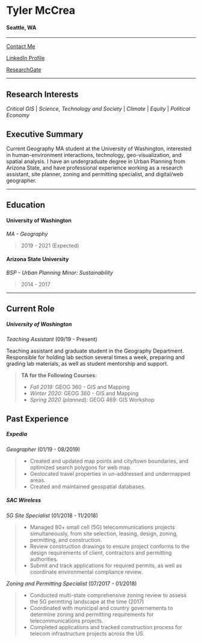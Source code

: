 # Tyler McCrea

#### Seattle, WA

---

[Contact Me](tmccrea@uw.edu "tmccrea@uw.edu")

[LinkedIn Profile](https://www.linkedin.com/in/tpmccrea "Tyler's LinkedIn Profile")

[ResearchGate](www.researchgate.net/profile/Tyler_Mccrea "Tyler's ResearchGate Profile")

***

## Research Interests

_Critical GIS_ | _Science, Technology and Society_ | _Climate_ | _Equity_ | _Political Economy_


## Executive Summary

Current Geography MA student at the University of Washington, interested in human-environment interactions, technology, geo-visualization, and spatial analysis. I have an undergraduate degree in Urban Planning from Arizona State, and have  professional experience working as a research assistant, site planner, zoning and permitting specialist, and digital/web geographer.

***

## Education

#### University of Washington

*MA - Geography*

> 2019 - 2021 (Expected)

#### Arizona State University

*BSP - Urban Planning*
*Minor: Sustainability*

> 2014 - 2017

***

## Current Role

##### University of Washington

*Teaching Assistant* (09/19 - Present)

Teaching assistant and graduate student in the Geography Department. Responsible for holding lab section several times a week, preparing and grading lab materials, as well as student mentorship and support.

> **TA for the Following Courses:**
> * _Fall 2019:_ GEOG 360 - GIS and Mapping
> * _Winter 2020:_ GEOG 360 - GIS and Mapping
> * _Spring 2020 (planned):_ GEOG 469: GIS Workshop

## Past Experience

##### Expedia

*Geographer* (01/19 - 08/2019)

> * Created and updated map points and city/town boundaries, and optimized search polygons for web map.
> * Geolocated travel properties in un-addressed and undermapped areas.
> * Created and maintained geospatial databases.

##### SAC Wireless

*5G Site Specialist* (01/2018 - 11/2018)

> * Managed 80+ small cell (5G) telecommunications projects simultaneously, from site selection, leasing, design, zoning, permitting, and construction.
> * Review construction drawings to ensure project conforms to the design requirements of client, contractors and permitting authorities.
> * Submit and track applications for required permits, as well as coordinate environmental compliance review.

*Zoning and Permitting Specialist* (07/2017 - 01/2018)

> * Conducted multi-state comprehensive zoning review to assess the 5G permtting landscape at the time (2017)
> * Coordinated with municipal and country governements to determine zoning and permitting requirements for telecommunications projects.
> * Completed applications and tracked construction process for telecom infrastructure projects across the US.
